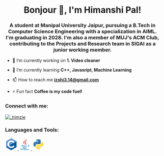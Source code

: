 <h1 align="center">Bonjour 👋, I'm Himanshi Pal!</h1>
<h3 align="center">A student at Manipal University Jaipur, pursuing a B.Tech in Computer Science Engineering with a specialization in AIML. I'm graduating in 2028. I'm also a member of MUJ's ACM Club, contributing to the Projects and Research team in SIGAI as a junior working member.</h3>

- 🔭 I’m currently working on **1. Video cleaner**

- 🌱 I’m currently learning **C++, Javasript, Machine Learning**

- 📫 How to reach me **izshi3.14@gmail.com**

- ⚡ Fun fact **Coffee is my code fuel!**

<h3 align="left">Connect with me:</h3>
<p align="left">
<a href="https://instagram.com/_himzie" target="blank"><img align="center" src="https://raw.githubusercontent.com/rahuldkjain/github-profile-readme-generator/master/src/images/icons/Social/instagram.svg" alt="_himzie" height="30" width="40" /></a>
</p>

<h3 align="left">Languages and Tools:</h3>
<p align="left"> <a href="https://www.cprogramming.com/" target="_blank" rel="noreferrer"> <img src="https://raw.githubusercontent.com/devicons/devicon/master/icons/c/c-original.svg" alt="c" width="40" height="40"/> </a> <a href="https://www.java.com" target="_blank" rel="noreferrer"> <img src="https://raw.githubusercontent.com/devicons/devicon/master/icons/java/java-original.svg" alt="java" width="40" height="40"/> </a> <a href="https://www.python.org" target="_blank" rel="noreferrer"> <img src="https://raw.githubusercontent.com/devicons/devicon/master/icons/python/python-original.svg" alt="python" width="40" height="40"/> </a> </p>


